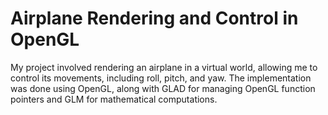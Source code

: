 # Airplane Rendering and Control in OpenGL

My project involved rendering an airplane in a virtual world, allowing me to control its movements, including roll, pitch, and yaw. The implementation was done using OpenGL, along with GLAD for managing OpenGL function pointers and GLM for mathematical computations.
